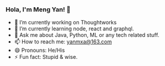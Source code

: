 ### Hola, I'm Meng Yan! 👋

<!--
**yanmxa/yanmxa** is a ✨ _special_ ✨ repository because its `README.md` (this file) appears on your GitHub profile.
Here are some ideas to get you started:
- 👯 I’m looking to collaborate on ...
- 🤔 I’m looking for help with ...
-->

- 🔭 I’m currently working on Thoughtworks
- 🌱 I’m currently learning node, react and graphql.
- 💬 Ask me about Java, Python, ML or any tech related stuff.
- 📫 How to reach me: yanmxa@163.com
- 😄 Pronouns: He/His
- ⚡ Fun fact: Stupid & wise.

